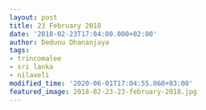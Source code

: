 ```yaml
---
layout: post
title: 23 February 2018
date: '2018-02-23T17:04:00.000+02:00'
author: Dedunu Dhananjaya
tags:
- trincomalee
- sri lanka
- nilaveli
modified_time: '2020-06-01T17:04:55.060+03:00'
featured_image: 2018-02-23-23-february-2018.jpg
---
```


